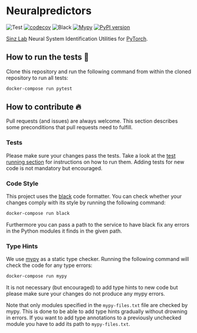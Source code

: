 # Neuralpredictors

![Test](https://github.com/sinzlab/neuralpredictors/workflows/Test/badge.svg)
[![codecov](https://codecov.io/gh/sinzlab/neuralpredictors/branch/main/graph/badge.svg)](https://codecov.io/gh/sinzlab/neuralpredictors)
![Black](https://github.com/sinzlab/neuralpredictors/workflows/Black/badge.svg)
[![Mypy](https://github.com/sinzlab/neuralpredictors/actions/workflows/mypy.yml/badge.svg)](https://github.com/sinzlab/neuralpredictors/actions/workflows/mypy.yml)
[![PyPI version](https://badge.fury.io/py/neuralpredictors.svg)](https://badge.fury.io/py/neuralpredictors)

[Sinz Lab](https://sinzlab.org/) Neural System Identification Utilities for [PyTorch](https://pytorch.org/).

## How to run the tests :test_tube:

Clone this repository and run the following command from within the cloned repository to run all tests:

```bash
docker-compose run pytest
```

## How to contribute :fire:

Pull requests (and issues) are always welcome. This section describes some
preconditions that pull requests need to fulfill.

### Tests

Please make sure your changes pass the tests. Take a look at the [test running
section](#how-to-run-the-tests-test_tube) for instructions on how to run them. Adding tests
for new code is not mandatory but encouraged.

### Code Style

This project uses the [black](https://github.com/psf/black) code formatter. You
can check whether your changes comply with its style by running the following
command:

```bash
docker-compose run black
```

Furthermore you can pass a path to the service to have black fix any errors in
the Python modules it finds in the given path.

### Type Hints

We use [mypy](https://github.com/python/mypy) as a static type checker. Running
the following command will check the code for any type errors:

```bash
docker-compose run mypy
```

It is not necessary (but encouraged) to add type hints to new code but please
make sure your changes do not produce any mypy errors.

Note that only modules specified in the `mypy-files.txt` file are checked by
mypy. This is done to be able to add type hints gradually without drowning in
errors. If you want to add type annotations to a previously unchecked module
you have to add its path to `mypy-files.txt`.
